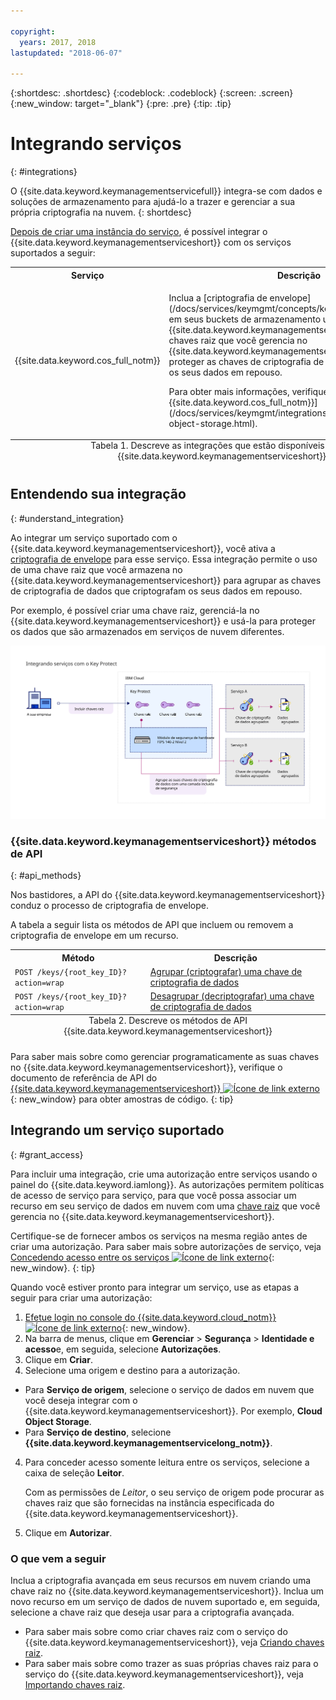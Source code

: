 ```yaml
---

copyright:
  years: 2017, 2018
lastupdated: "2018-06-07"

---
```


{:shortdesc: .shortdesc}
{:codeblock: .codeblock}
{:screen: .screen}
{:new_window: target="_blank"}
{:pre: .pre}
{:tip: .tip}

# Integrando serviços
{: #integrations}

O {{site.data.keyword.keymanagementservicefull}} integra-se com dados e soluções de armazenamento para ajudá-lo a trazer e gerenciar a sua própria criptografia na nuvem.
{: shortdesc}

[Depois de criar uma instância do serviço](/docs/services/keymgmt/keyprotect_provision.html), é possível integrar o {{site.data.keyword.keymanagementserviceshort}} com os serviços suportados a seguir:

<table>
    <tr>
        <th>Serviço</th>
        <th>Descrição</th>
    </tr>
    <tr>
        <td>
          <p>{{site.data.keyword.cos_full_notm}}</p>
        </td>
        <td>
          <p>Inclua a [criptografia de envelope](/docs/services/keymgmt/concepts/keyprotect_envelope.html) em seus buckets de armazenamento usando o {{site.data.keyword.keymanagementserviceshort}}. Use chaves raiz que você gerencia no {{site.data.keyword.keymanagementserviceshort}} para proteger as chaves de criptografia de dados que criptografam os seus dados em repouso.</p>
          <p>Para obter mais informações, verifique [Integrando com o {{site.data.keyword.cos_full_notm}}](/docs/services/keymgmt/integrations/keyprotect_cloud-object-storage.html).</p>
        </td>
    </tr>
   <caption style="caption-side:bottom;">Tabela 1. Descreve as integrações que estão disponíveis para o {{site.data.keyword.keymanagementserviceshort}}</caption>
</table>

## Entendendo sua integração 
{: #understand_integration}

Ao integrar um serviço suportado com o {{site.data.keyword.keymanagementserviceshort}}, você ativa a [criptografia de envelope](/docs/services/keymgmt/concepts/keyprotect_envelope.html) para esse serviço. Essa integração permite o uso de uma chave raiz que você armazena no {{site.data.keyword.keymanagementserviceshort}} para agrupar as chaves de criptografia de dados que criptografam os seus dados em repouso. 

Por exemplo, é possível criar uma chave raiz, gerenciá-la no {{site.data.keyword.keymanagementserviceshort}} e usá-la para proteger os dados que são armazenados em serviços de nuvem diferentes.

![O diagrama mostra uma visualização contextual de sua integração do {{site.data.keyword.keymanagementserviceshort}}.](../images/kp-integrations_min.svg)

### {{site.data.keyword.keymanagementserviceshort}} métodos de API
{: #api_methods}

Nos bastidores, a API do {{site.data.keyword.keymanagementserviceshort}} conduz o processo de criptografia de envelope.  

A tabela a seguir lista os métodos de API que incluem ou removem a criptografia de envelope em um recurso.

<table>
  <tr>
    <th>Método</th>
    <th>Descrição</th>
  </tr>
  <tr>
    <td><code>POST /keys/{root_key_ID}?action=wrap</code></td>
    <td><a href="/docs/services/keymgmt/keyprotect_wrap_keys.html">Agrupar (criptografar) uma chave de criptografia de dados</a></td>
  </tr>
  <tr>
    <td><code>POST /keys/{root_key_ID}?action=wrap</code></td>
    <td><a href="/docs/services/keymgmt/keyprotect_unwrap_keys.html">Desagrupar (decriptografar) uma chave de criptografia de dados</a></td>
  </tr>
  <caption style="caption-side:bottom;">Tabela 2. Descreve os métodos de API {{site.data.keyword.keymanagementserviceshort}}</caption>
</table>

Para saber mais sobre como gerenciar programaticamente as suas chaves no {{site.data.keyword.keymanagementserviceshort}}, verifique o documento de referência de API do [{{site.data.keyword.keymanagementserviceshort}} ![Ícone de link externo](../../../icons/launch-glyph.svg "Ícone de link externo")](https://console.bluemix.net/apidocs/639){: new_window} para obter amostras de código.
{: tip}

## Integrando um serviço suportado
{: #grant_access}

Para incluir uma integração, crie uma autorização entre serviços usando o painel do {{site.data.keyword.iamlong}}. As autorizações permitem políticas de acesso de serviço para serviço, para que você possa associar um recurso em seu serviço de dados em nuvem com uma [chave raiz](/docs/services/keymgmt/concepts/keyprotect_envelope.html#key_types) que você gerencia no {{site.data.keyword.keymanagementserviceshort}}.

Certifique-se de fornecer ambos os serviços na mesma região antes de criar uma autorização. Para saber mais sobre autorizações de serviço, veja [Concedendo acesso entre os serviços ![Ícone de link externo](../../../icons/launch-glyph.svg "Ícone de link externo")](/docs/iam/authorizations.html){: new_window}.
{: tip}

Quando você estiver pronto para integrar um serviço, use as etapas a seguir para criar uma autorização:

1. [Efetue login no console do {{site.data.keyword.cloud_notm}} ![Ícone de link externo](../../../icons/launch-glyph.svg "Ícone de link externo")](https://console.bluemix.net/){: new_window}.
2. Na barra de menus, clique em **Gerenciar** &gt; **Segurança** &gt; **Identidade e acesso**e, em seguida, selecione **Autorizações**. 
3. Clique em **Criar**.
4. Selecione uma origem e destino para a autorização.
 
  - Para **Serviço de origem**, selecione o serviço de dados em nuvem que você deseja integrar com o {{site.data.keyword.keymanagementserviceshort}}. Por exemplo, **Cloud Object Storage**.
  - Para **Serviço de destino**, selecione **{{site.data.keyword.keymanagementservicelong_notm}}**. 
4. Para conceder acesso somente leitura entre os serviços, selecione a caixa de seleção **Leitor**.

    Com as permissões de _Leitor_, o seu serviço de origem pode procurar as chaves raiz que são fornecidas na instância especificada do {{site.data.keyword.keymanagementserviceshort}}.
5. Clique em **Autorizar**.

### O que vem a seguir

Inclua a criptografia avançada em seus recursos em nuvem criando uma chave raiz no {{site.data.keyword.keymanagementserviceshort}}. Inclua um novo recurso em um serviço de dados de nuvem suportado e, em seguida, selecione a chave raiz que deseja usar para a criptografia avançada.

- Para saber mais sobre como criar chaves raiz com o serviço do {{site.data.keyword.keymanagementserviceshort}}, veja [Criando chaves raiz](/docs/services/keymgmt/keyprotect_create_root.html).
- Para saber mais sobre como trazer as suas próprias chaves raiz para o serviço do {{site.data.keyword.keymanagementserviceshort}}, veja [Importando chaves raiz](/docs/services/keymgmt/keyprotect_import_root.html).


